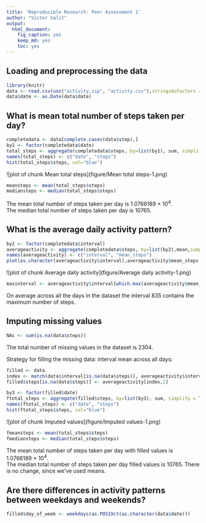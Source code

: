```yaml
---
title: 'Reproducible Research: Peer Assessment 1'
author: "Victor Salit"
output:
  html_document:
    fig_caption: yes
    keep_md: yes
    toc: yes
---
```



## Loading and preprocessing the data

```r
library(knitr)
data <- read.csv(unz("activity.zip", "activity.csv"),stringsAsFactors = FALSE)
data$date <- as.Date(data$date)
```


## What is mean total number of steps taken per day?

```r
completedata <- data[complete.cases(data$step),]
by1 <- factor(completedata$date)
total_steps <- aggregate(completedata$steps, by=list(by1), sum, simplify = TRUE)
names(total_steps) <- c("date", "steps")
hist(total_steps$steps, col="blue")
```

![plot of chunk Mean total steps](figure/Mean total steps-1.png) 

```r
meansteps <- mean(total_steps$steps)
mediansteps <- median(total_steps$steps)
```
The mean total number of steps taken per day is 1.0766189 &times; 10<sup>4</sup>.  
The median total number of steps taken per day is 10765.

## What is the average daily activity pattern?

```r
by2 <- factor(completedata$interval)
averageactivity <- aggregate(completedata$steps, by=list(by2),mean,simplify=TRUE)
names(averageactivity) <- c("interval", "mean_steps")
plot(as.character(averageactivity$interval),averageactivity$mean_steps,type="l")
```

![plot of chunk Average daily activity](figure/Average daily activity-1.png) 

```r
maxinterval <- averageactivity$interval[which.max(averageactivity$mean_steps)]
```
On average across all the days in the dataset the interval 835 contains the maximum number of steps.

## Imputing missing values

```r
NAs <- sum(is.na(data$steps))
```
The total number of missing values in the dataset is 2304.  

Strategy for filling the missing data: interval mean across all days:

```r
filled <- data
index <- match(data$interval[is.na(data$steps)], averageactivity$interval)
filled$steps[is.na(data$steps)] <- averageactivity[index,2]
```


```r
by3 <- factor(filled$date)
ftotal_steps <- aggregate(filled$steps, by=list(by3), sum, simplify = TRUE)
names(ftotal_steps) <- c("date", "steps")
hist(ftotal_steps$steps, col="blue")
```

![plot of chunk Imputed values](figure/Imputed values-1.png) 

```r
fmeansteps <- mean(total_steps$steps)
fmediansteps <- median(total_steps$steps)
```
The mean total number of steps taken per day with filled values is 1.0766189 &times; 10<sup>4</sup>.  
The median total number of steps taken per day filled values is 10765.
There is no change, since we've used means.

## Are there differences in activity patterns between weekdays and weekends?

```r
filled$day_of_week <- weekdays(as.POSIXct(as.character(data$date)))
```
